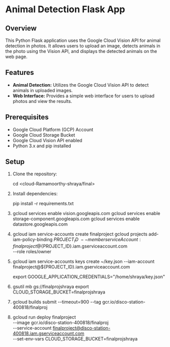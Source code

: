 # Animal Detection Flask App

## Overview

This Python Flask application uses the Google Cloud Vision API for animal detection in photos. It allows users to upload an image, detects animals in the photo using the Vision API, and displays the detected animals on the web page.

## Features

- **Animal Detection:** Utilizes the Google Cloud Vision API to detect animals in uploaded images.
- **Web Interface:** Provides a simple web interface for users to upload photos and view the results.

## Prerequisites

- Google Cloud Platform (GCP) Account
- Google Cloud Storage Bucket
- Google Cloud Vision API enabled
- Python 3.x and pip installed

## Setup

1. Clone the repository:

    cd <cloud-Ramamoorthy-shraya/final>


2. Install dependencies:

    pip install -r requirements.txt
3. 
    gcloud services enable vision.googleapis.com
    gcloud services enable storage-component.googleapis.com
    gcloud services enable datastore.googleapis.com

4.  gcloud iam service-accounts create finalproject
    gcloud projects add-iam-policy-binding ${PROJECT_ID} \
    --member serviceAccount:finalproject@${PROJECT_ID}.iam.gserviceaccount.com \
    --role roles/owner

5.  gcloud iam service-accounts keys create ~/key.json --iam-account \
    finalproject@${PROJECT_ID}.iam.gserviceaccount.com

    export GOOGLE_APPLICATION_CREDENTIALS="/home/shraya/key.json"

6.  gsutil mb gs://finalprojshraya
    export CLOUD_STORAGE_BUCKET=finalprojshraya

7.  gcloud builds submit --timeout=900 --tag gcr.io/disco-station-400818/finalproj

8.  gcloud run deploy finalproject \
    --image gcr.io/disco-station-400818/finalproj \
    --service-account finalproject@disco-station-400818.iam.gserviceaccount.com \
    --set-env-vars CLOUD_STORAGE_BUCKET=finalprojshraya





